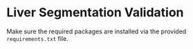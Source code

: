 # Liver Segmentation Validation

Make sure the required packages are installed via the provided `requirements.txt` file.
